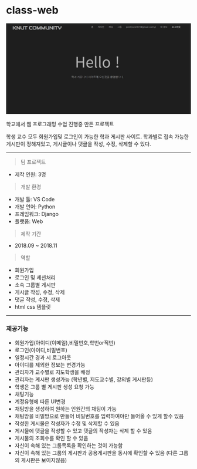 # class-web

![홈](https://github.com/diovpl248/class-web/blob/master/home.png?raw=true)

학교에서 웹 프로그래밍 수업 진행중 만든 프로젝트

학생 교수 모두 회원가입및 로그인이 가능한 학과 게시판 사이트.
학과별로 접속 가능한 게시판이 정해져있고, 게시글이나 댓글을 작성, 수정, 삭제할 수 있다.


---

> 팀 프로젝트

- 제작 인원: 3명

> 개발 환경


- 개발 툴: VS Code
- 개발 언어: Python
- 프레임워크: Django
- 플랫폼: Web

> 제작 기간
- 2018.09 ~ 2018.11

> 역할
- 회원가입
- 로그인 및 세션처리
- 소속 그룹별 게시판 
- 게시글 작성, 수정, 삭제
- 댓글 작성, 수정, 삭제
- html css 템플릿
---

### 제공기능 

- 회원가입(아이디(이메일),비밀번호,학번or직번)
- 로그인(아이디,비밀번호)
- 일정시간 경과 시 로그아웃
- 아이디를 제외한 정보는 변경가능
- 관리자가 교수별로 지도학생을 배정
- 관리자는 게시판 생성가능 (학년별, 지도교수별, 강의별 게시판등)
- 학생은 그룹 별 게시판 생성 요청 가능
- 채팅기능 
- 계정유형에 따른 UI변경
- 채팅방을 생성하여 원하는 인원간의 채팅이 가능
- 채팅방을 비밀방으로 만들어 비밀번호를 입력하여야만 들어올 수 있게 할수 있음
- 작성한 게시물은 작성자가 수정 및 삭제할 수 있음
- 게시물에 댓글을 작성할 수 있고 댓글의 작성자는 삭제 할 수 있음
- 게시물의 조회수를 확인 할 수 있음
- 자신이 속해 있는 그룹목록을 확인하는 것이 가능함
- 자신이 속해 있는 그룹의 게시판과 공용게시판을 동시에 확인할 수 있음 (다른 그룹의 게시판은 보이지않음)

